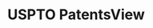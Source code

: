 ---
bigquery: https://console.cloud.google.com/bigquery?p=patents-public-data&d=patentsview&page=dataset
citation: Attribution should be given to PatentsView for use, distribution, or derivative
  works.
code: https://github.com/CSSIP-AIR/PatentsView-Code-Snippets/
contributors: USPTO
cost: None
description: 'PatentsView includes US patent data including raw data (summaries, applications,
  pregrant applications), disambugations of inventors and assignees, and inventor
  gender estimates.  Also foreign priority data, # of figures and sheets, and government
  interest statements.'
documentation: https://patentsview.org/query/builder-faqs
last_edit: 04/08/2022, 19:50:09
location: https://patentsview.org/
maintained_by: USPTO
record_creation_timestamp: 12/2/2020 17:20:46
schema_fields:
- type
- symbol_position
- category
- ipc_class
- term_disclaimer
- section
- id
- filename
- title
- num_figures
- role
- subclass_id
- status
- number
- withdrawn
- rawinventor_id
- field_id
- date
- classification_status
- country_transformed
- name
- ipc_version_indicator
- disamb_inventor_id_20190820
- citation_id
- disamb_assignee_id_20191231
- abstract
- fname
- lapse_of_patent
- gi_statement
- disamb_assignee_id_20200331
- disamb_inventor_id_20170307
- action_date
- variety
- disamb_inventor_id_20171003
- num_claims
- application_id
- name_last
- field_title
- disamb_inventor_id_20200331
- contract_award_number
- classification_level
- male_flag
- organization
- subclass
- longitude
- sequence
- rawlocation_id
- disamb_inventor_id_20191008
- term_grant
- doc_type
- assignee_id
- category_id
- relkind
- disamb_assignee_id_20200929
- disamb_assignee_id_20191008
- subgroup
- _102_date
- rule_47
- exemplary
- disamb_assignee_id_20190312
- disamb_assignee_id_20190820
- series_code
- uuid
- rel_id
- level_one
- disamb_inventor_id_20201229
- _371_date
- deceased
- publication_number
- main_group
- state_fips
- subcategory_id
- latlong
- patent_id
- length
- applicant_type
- disamb_inventor_id_20181127
- rawassignee_id
- disamb_assignee_id_20181127
- disamb_inventor_id_20200630
- disclaimer_date
- county_fips
- subsection_id
- disamb_inventor_id_20200929
- section_id
- mainclass_id
- inventor_id
- f371_date
- disamb_inventor_id_20171226
- state
- disamb_inventor_id_20190312
- group
- sector_title
- disamb_inventor_id_20180528
- name_first
- latitude
- classification_value
- doctype
- location_id
- subgroup_id
- city
- num
- lname
- f102_date
- disamb_inventor_id_20191231
- county
- latin_name
- lawyer_id
- term_extension
- country
- text
- disamb_assignee_id_20200630
- dependent
- attribution_status
- level_two
- level_three
- designation
- disamb_inventor_id_20170808
- reldocno
- kind
- group_id
- classification_data_source
- organization_id
- num_sheets
- male
shortname: patentsview
tags:
- disambiguation
- United States
- gender
terms_of_use: Creative Commons Attribution 4.0 International License.
timeframe: 1963-1999
title: USPTO PatentsView
uuid: cf1780b1-e265-4e49-8d1d-83b9cfe0fd9a
---